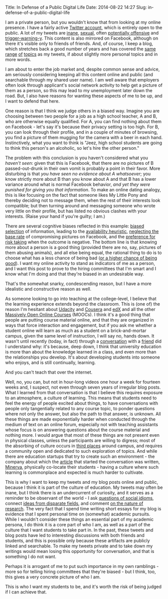Title: In Defense of a Public Digital Life
Date: 2014-08-22 14:27
Slug: in-defense-of-a-public-digital-life

I am a private person, but you wouldn't know that from looking at my online presence. I have a fairly active [Twitter account](https://twitter.com/justinnhli/), which is entirely open to the public. A lot of my tweets are [inane](https://twitter.com/justinnhli/status/499999983685603328), [sexual](https://twitter.com/justinnhli/status/500191303570042880), often [potentially offensive](https://twitter.com/justinnhli/status/472743073316077568) and [trigger-warning-y](https://twitter.com/justinnhli/status/502487429321089024).  This content is also mirrored on Facebook, although on there it's visible only to friends of friends. And, of course, I keep a blog, which stretches back a good number of years and has covered the [same](http://justinnhli.com/posts/2010/07/some-shit.html) [range](http://justinnhli.com/posts/2013/11/mental-objectification.html) [of](http://justinnhli.com/posts/2013/11/asexuality.html) [topics](http://justinnhli.com/posts/2012/01/thoughts-on-cognitive-sport.html) as my tweets, if about slightly more personal topics and in more words.

I am about to enter the job market and, despite common sense and advice, am seriously considering keeping all this content online and public (and searchable through my shared user name). I am well aware that employers often look through applicant's social network activity to help get a picture of them as a person, so this may lead to my unemployment later down the road. But, I also have reasons for wanting these aspects of me to be up, and I want to defend that here.

One reason is that I think we judge others in a biased way. Imagine you are choosing between two people for a job as a high school teacher, A and B, who are otherwise equally qualified. For A, you can find nothing about them on Facebook - let's say it's because their privacy setting is too high. For B, you can look through their profile, and in a couple of minutes of browsing, you find a picture of them mugging for the camera with a beer in each hand. Instinctively, what you want to think is "Jeez, high school students are going to think this person's an alcoholic, so let's hire the other person."

The problem with this conclusion is you haven't considered what you *haven't seen*: given that this is Facebook, that there are no pictures of B passed-out-drunk in their own vomit is probably a point in their favor. More disturbing is that *you have seen no evidence about A whatsoever*; you know strictly more about B than you know about A and that B has a lower variance around what is normal Facebook behavior, *and yet they were punished for giving you that information*. To make an online dating analogy, this is like focusing on the fact that someone likes My Little Pony and thereby deciding not to message them, when the rest of their interests look compatible; but then turning around and messaging someone who wrote very little on their profile, but has listed no obvious clashes with your interests. (Raise your hand if you're guilty; I am.)

There are several cognitive biases reflected in this example: [biased selection](http://en.wikipedia.org/wiki/Selection_bias) of information, leading to the [availability heuristic](http://en.wikipedia.org/wiki/Availability_heuristic), [neglecting the base rate](http://en.wikipedia.org/wiki/Base_rate_fallacy) of compromising pictures on Facebook, and the [preference for risk taking](http://en.wikipedia.org/wiki/Pseudocertainty_effect) when the outcome is negative. The bottom line is that knowing more about a person is a good thing (provided there are no, say, pictures of them abusing animals), and all else being equal, the rational thing to do is to choose what has a less chance of being bad ([or a higher chance of being good](http://en.wikipedia.org/wiki/Framing_effect_%28psychology%29)). I want my online activity to stand as indicators of me as a person, and I want this post to prove to the hiring committees that I'm smart and I know what I'm doing and that they're biased in an undesirable way.

That's the somewhat snarky, condescending reason, but I have a more idealistic and constructive reason as well.

As someone looking to go into teaching at the college-level, I believe that the learning experience extends beyond the classroom. This is (one of) the reason I'm hesitant about [Udacity](http://en.wikipedia.org/wiki/Udacity) and [Cousera](http://en.wikipedia.org/wiki/Coursera) and [edX](http://en.wikipedia.org/wiki/EdX) and all the other [Massively Open Online Courses](http://en.wikipedia.org/wiki/Massive_open_online_course) (MOOCs). I think it's a good thing that people are putting course material online, and that they are organized in ways that force interaction and engagement, but if you ask me whether a student online will learn as much as a student on a brick-and-mortar campus, given the same level of instruction, I will say no, hands down. It wasn't until recently (today, in fact) through a [conversation](https://twitter.com/justinnhli/status/502296980744597504) with a [friend](https://twitter.com/mclarkk) did I understand why: it's because, deep down, I think that university education is more than about the knowledge learned in a class, and even more than the relationships you develop. It's about developing students into someone who enjoys, and is still continually, learning.

And you can't teach that over the internet.

Well, no, you can, but not in hour-long videos one hour a week for fourteen weeks and, I suspect, not even through seven years of irregular blog posts. What I learned from that conversation is that I believe this requires exposure to an atmosphere, a culture of learning. This means that students need to feel the energy of people excited about things, to have conversations with people only tangentially related to any course topic, to ponder questions where not only the answer, but also the path to that answer, is unknown. All these things are made exponentially harder when conducted through the medium of text on an online forum, especially not with teaching assistants whose focus is on answering questions about the course material and nothing more. I would argue that most of these things are not present even in physical classes, unless the participants are willing to digress; most of the absorbing of culture occurs in [third places](http://en.wikipedia.org/wiki/Third_place) around campus, and requires a community open and dedicated to such exploration of topics.  And while there are education startups that try to create such an environment - the company about which the [article](http://www.theatlantic.com/features/archive/2014/08/the-future-of-college/375071/) that started the conversation was written, [Minerva](http://en.wikipedia.org/wiki/Minerva_Schools_at_KGI), physically co-locate their students - having a culture where such learning is commonplace and expected is much harder to cultivate.

This is why I want to keep my tweets and my blog posts online and public, because I think it is part of the culture of education. My tweets may often be inane, but I think there is an undercurrent of curiosity, and it serves as a reminder to be observant of the world - I ask [questions of social idioms](https://twitter.com/justinnhli/status/486126761432719363), connect [ideas from disparate fields](https://twitter.com/justinnhli/status/485512869371318272), and comment [on the nature of research](https://twitter.com/justinnhli/status/293220584433795072). The very fact that I spend time writing short essays for my blog is evidence that I spent personal time on (somewhat) academic pursuits. While I wouldn't consider these things an essential part of my academic persona, I do think it is a core part of who I am, as well as a part of the culture that I want students to take part in. In the past, these tweets and blog posts have led to interesting discussions with both friends and students, and this is possible only because these artifacts are publicly linked and searchable. To make my tweets private and to take down my writings would mean losing this opportunity for conversation, and that is something I do not want.

Perhaps it is arrogant of me to put such importance in my own ramblings - more so for telling hiring committees that they're biased - but I think, too, this gives a very concrete picture of who I am.

This is who I want my students to be, and it's worth the risk of being judged if I can achieve that.

